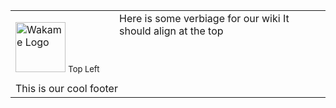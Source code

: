 <!-- This is the English language template - DO NOT EDIT -->
<span><table border="0" cellpadding="0" width="100%" height="100%"><tr><td width="150px">
<!-- START OF MENU-->
<img src="/axsh/wakame-vdc/wiki/images/wakame-logo.png" alt="Wakame Logo" width="80" height="80">  
<font size=2>
Top Left
</font>
<!-- END OF MENU--> 
</td>
<td valign="top">
<!-- START OF CONTENT--> 
Here is some verbiage for our wiki  
It should align at the top  
<!-- END OF CONTENT -->
</tr>
<td>
</td>
<td>
</td>
<tr>
<td colspan="2">
<!-- START OF FOOTER--> 
This is our cool footer
<!-- END OF FOOTER--> 
</td></tr></table></span>
